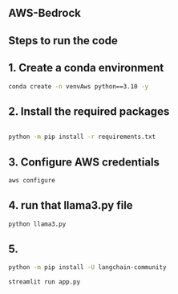 ##  AWS-Bedrock


## Steps to run the code

## 1. Create a conda environment

```bash
conda create -n venvAws python==3.10 -y
```

## 2. Install the required packages

```bash

python -m pip install -r requirements.txt
```

## 3. Configure AWS credentials

```bash
aws configure
```

## 4. run that llama3.py file
````bash
python llama3.py
````

## 5.
````bash
python -m pip install -U langchain-community
````

````bash
streamlit run app.py
````
